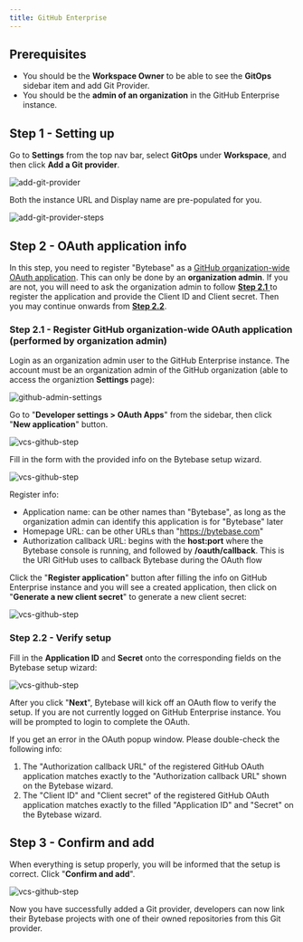 ```yaml
---
title: GitHub Enterprise
---
```


## Prerequisites

- You should be the **Workspace Owner** to be able to see the **GitOps** sidebar item and add Git Provider.
- You should be the **admin of an organization** in the GitHub Enterprise instance.

## Step 1 - Setting up

Go to **Settings** from the top nav bar, select **GitOps** under **Workspace**, and then click **Add a Git provider**.

![add-git-provider](/content/docs/vcs-integration/add-git-provider/add-git-provider.webp)

Both the instance URL and Display name are pre-populated for you.

![add-git-provider-steps](/content/docs/vcs-integration/add-git-provider/add-git-provider-github-enterprise-step1.webp)

## Step 2 - OAuth application info

<HintBlock type="warning">

In this step, you need to register "Bytebase" as a [GitHub organization-wide OAuth application](https://docs.github.com/en/developers/apps/building-oauth-apps/creating-an-oauth-app). This can only be done by an **organization admin**. If you are not, you will need to ask the organization admin to follow [**Step 2.1** ](#step-21---register-github-organization-wide-oauth-application-performed-by-organization-admin) to register the application and provide the Client ID and Client secret. Then you may continue onwards from [**Step 2.2**](#step-22---verify-setup).

</HintBlock>

### Step 2.1 - Register GitHub organization-wide OAuth application (performed by organization admin)

Login as an organization admin user to the GitHub Enterprise instance. The account must be an organization admin of the GitHub organization (able to access the organiztion **Settings** page):

![github-admin-settings](/content/docs/vcs-integration/add-git-provider/github-admin-settings.webp)

Go to "**Developer settings > OAuth Apps**" from the sidebar, then click "**New application**" button.

![vcs-github-step](/content/docs/vcs-integration/add-git-provider/vcs-github-step1.webp)

Fill in the form with the provided info on the Bytebase setup wizard.

![vcs-github-step](/content/docs/vcs-integration/add-git-provider/vcs-github-step2.webp)

Register info:

- Application name: can be other names than "Bytebase", as long as the organization admin can identify this application is for "Bytebase" later
- Homepage URL: can be other URLs than "https://bytebase.com"
- Authorization callback URL: begins with the **host:port** where the Bytebase console is running, and followed by **/oauth/callback**. This is the URI GitHub uses to callback Bytebase during the OAuth flow

Click the "**Register application**" button after filling the info on GitHub Enterprise instance and you will see a created application, then click on "**Generate a new client secret**" to generate a new client secret:

![vcs-github-step](/content/docs/vcs-integration/add-git-provider/vcs-github-step3.webp)

### Step 2.2 - Verify setup

Fill in the **Application ID** and **Secret** onto the corresponding fields on the Bytebase setup wizard:

![vcs-github-step](/content/docs/vcs-integration/add-git-provider/vcs-github-step4.webp)

After you click "**Next**", Bytebase will kick off an OAuth flow to verify the setup. If you are not currently logged on GitHub Enterprise instance. You will be prompted to login to complete the OAuth.

<HintBlock type="info">

If you get an error in the OAuth popup window. Please double-check the following info:

1. The "Authorization callback URL" of the registered GitHub OAuth application matches exactly to the "Authorization callback URL" shown on the Bytebase wizard.
2. The "Client ID" and "Client secret" of the registered GitHub OAuth application matches exactly to the filled "Application ID" and "Secret" on the Bytebase wizard.

</HintBlock>

## Step 3 - Confirm and add

When everything is setup properly, you will be informed that the setup is correct. Click "**Confirm and add**".

![vcs-github-step](/content/docs/vcs-integration/add-git-provider/vcs-github-enterprise-step5.webp)

Now you have successfully added a Git provider, developers can now link their Bytebase projects with one of their owned repositories from this Git provider.
